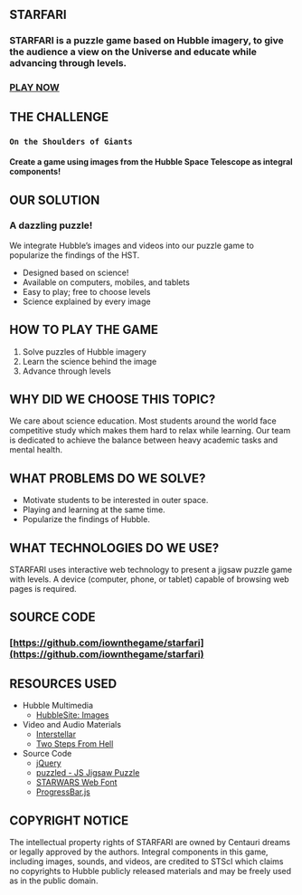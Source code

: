 ## STARFARI

### STARFARI is a puzzle game based on Hubble imagery, to give the audience a view on the Universe and educate while advancing through levels.

### [PLAY NOW](https://iownthegame.github.io/starfari/)

## THE CHALLENGE

### `On the Shoulders of Giants`
#### Create a game using images from the Hubble Space Telescope as integral components!

## OUR SOLUTION

### A dazzling puzzle!

We integrate Hubble’s images and videos into our puzzle game to popularize the findings of the HST.

- Designed based on science!
- Available on computers, mobiles, and tablets
- Easy to play; free to choose levels
- Science explained by every image

## HOW TO PLAY THE GAME
1. Solve puzzles of Hubble imagery
2. Learn the science behind the image
3. Advance through levels

## WHY DID WE CHOOSE THIS TOPIC?

 We care about science education. Most students around the world face competitive study which makes them hard to relax while learning. Our team is dedicated to achieve the balance between heavy academic tasks and mental health.


## WHAT PROBLEMS DO WE SOLVE?
- Motivate students to be interested in outer space.
- Playing and learning at the same time.
- Popularize the findings of Hubble.

## WHAT TECHNOLOGIES DO WE USE?
STARFARI uses interactive web technology to present a jigsaw puzzle game with levels. A device (computer, phone, or tablet) capable of browsing web pages is required.

## SOURCE CODE
### [https://github.com/iownthegame/starfari](https://github.com/iownthegame/starfari)

## RESOURCES USED
- Hubble Multimedia
  - [HubbleSite: Images](http://hubblesite.org/images/gallery)
- Video and Audio Materials
  - [Interstellar](https://www.imdb.com/title/tt0816692/)
  - [Two Steps From Hell](https://www.youtube.com/channel/UC3swwxiALG5c0Tvom83tPGg)
- Source Code
  - [jQuery](https://jquery.com/)
  - [puzzled - JS Jigsaw Puzzle](https://github.com/tsi/puzzled)
  - [STARWARS Web Font](https://fonts2u.com/starwars.font)
  - [ProgressBar.js](https://kimmobrunfeldt.github.io/progressbar.js/)

## COPYRIGHT NOTICE
​The intellectual property rights of STARFARI are owned by Centauri dreams or legally approved by the authors. Integral components in this game, including images, sounds, and videos, are credited to STScI which claims no copyrights to Hubble publicly released materials and may be freely used as in the public domain.
